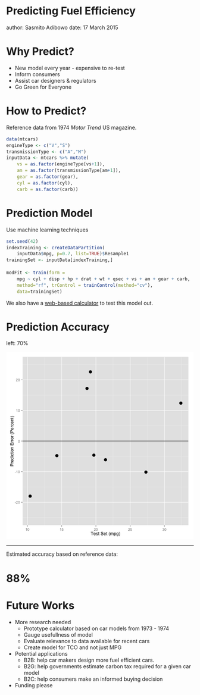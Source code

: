 Predicting Fuel Efficiency
========================================================
author: Sasmito Adibowo
date: 17 March 2015




Why Predict?
========================================================
 - New model every year - expensive to re-test
 - Inform consumers
 - Assist car designers & regulators
 - Go Green for Everyone
 
How to Predict?
========================================================
Reference data from 1974 _Motor Trend_ US magazine.
 

```r
data(mtcars)
engineType <- c("V","S")
transmissionType <- c("A","M")
inputData <- mtcars %>% mutate(
    vs = as.factor(engineType[vs+1]),
    am = as.factor(transmissionType[am+1]),
    gear = as.factor(gear),
    cyl = as.factor(cyl),
    carb = as.factor(carb))
```

Prediction Model
========================================================

Use machine learning techniques


```r
set.seed(42)
indexTraining <- createDataPartition(
    inputData$mpg, p=0.7, list=TRUE)$Resample1
trainingSet <- inputData[indexTraining,] 

modFit <- train(form =
    mpg ~ cyl + disp + hp + drat + wt + qsec + vs + am + gear + carb,
    method="rf", trControl = trainControl(method="cv"), 
    data=trainingSet)
```

We also have a [web-based calculator](http://example.com) to test this model out.


Prediction Accuracy
========================================================
left: 70%

![plot of chunk unnamed-chunk-4](Presentation-figure/unnamed-chunk-4-1.png) 

***


Estimated accuracy based on reference data:

# 88%


Future Works
========================================================

 - More research needed
    - Prototype calculator based on car models from 1973 - 1974
    - Gauge usefullness of model
    - Evaluate relevance to data available for recent cars
    - Create model for TCO and not just MPG
 - Potential applications
    - B2B: help car makers design more fuel efficient cars.
    - B2G: help governments estimate carbon tax required for a given car model
    - B2C: help consumers make an informed buying decision
 - Funding please
 
